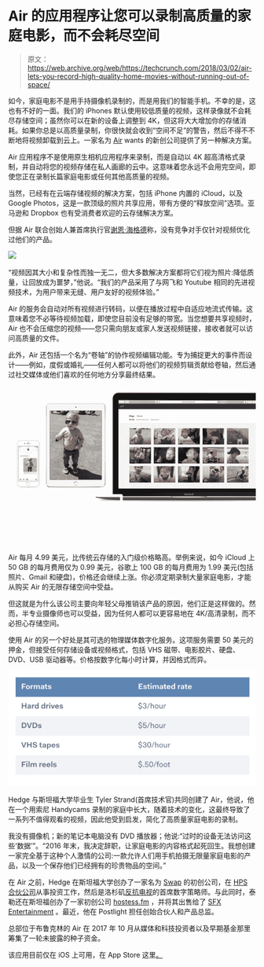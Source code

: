 # Air 的应用程序让您可以录制高质量的家庭电影，而不会耗尽空间

> 原文：<https://web.archive.org/web/https://techcrunch.com/2018/03/02/air-lets-you-record-high-quality-home-movies-without-running-out-of-space/>

如今，家庭电影不是用手持摄像机录制的，而是用我们的智能手机。不幸的是，这也有不好的一面。我们的 iPhones 默认使用较低质量的视频，这样录像就不会耗尽存储空间；虽然你可以在新的设备上调整到 4K，但这将大大增加你的存储消耗。如果你总是以高质量录制，你很快就会收到“空间不足”的警告，然后不得不不断地将视频卸载到云上。一家名为 [Air](https://web.archive.org/web/20230406162206/https://www.aircamera.com/) wants 的新创公司提供了另一种解决方案。

Air 应用程序不是使用原生相机应用程序来录制，而是自动以 4K 超高清格式录制，并自动将您的视频存储在私人画廊的云中。这意味着您永远不会用完空间，即使您正在录制长篇家庭电影或任何其他高质量的视频。

当然，已经有在云端存储视频的解决方案，包括 iPhone 内置的 iCloud，以及 Google Photos，这是一款顶级的照片共享应用，带有方便的“释放空间”选项。亚马逊和 Dropbox 也有受消费者欢迎的云存储解决方案。

但据 Air 联合创始人兼首席执行官[谢恩·海格德](https://web.archive.org/web/20230406162206/https://www.linkedin.com/in/shanehegde/)称，没有竞争对手仅针对视频优化过他们的产品。

![](img/e9724ee381af057a613c075caf86a26f.png)

“视频因其大小和复杂性而独一无二，但大多数解决方案都将它们视为照片:降低质量，让回放成为噩梦，”他说。“我们的产品采用了与网飞和 Youtube 相同的先进视频技术，为用户带来无缝、用户友好的视频体验。”

Air 的服务会自动对所有视频进行转码，以便在播放过程中自适应地流式传输。这意味着您不必等待视频加载，即使您目前没有足够的带宽。当您想要共享视频时，Air 也不会压缩您的视频——您只需向朋友或家人发送视频链接，接收者就可以访问高质量的文件。

此外，Air 还包括一个名为“卷轴”的协作视频编辑功能。专为捕捉更大的事件而设计——例如，度假或婚礼——任何人都可以将他们的视频剪辑贡献给卷轴，然后通过社交媒体或他们喜欢的任何地方分享最终结果。

![](img/67989e6c33742db231ea44b762717b0d.png)

Air 每月 4.99 美元，比传统云存储的入门级价格略高。举例来说，如今 iCloud 上 50 GB 的每月费用仅为 0.99 美元，谷歌上 100 GB 的每月费用为 1.99 美元(包括照片、Gmail 和硬盘)，价格还会继续上涨。你必须定期录制大量家庭电影，才能从购买 Air 的无限存储空间中受益。

但这就是为什么该公司主要向年轻父母推销该产品的原因，他们正是这样做的。然而，半专业摄像师也可以受益，因为任何人都可以更容易地在 4K/高清录制，而不必担心存储空间。

使用 Air 的另一个好处是其可选的物理媒体数字化服务。这项服务需要 50 美元的押金，但接受任何存储设备或视频格式，包括 VHS 磁带、电影胶片、硬盘、DVD、USB 驱动器等。价格按数字化每小时计算，并因格式而异。

![](img/db679db6b139f20507bc12b7c901120a.png)

Hedge 与斯坦福大学毕业生 Tyler Strand(首席技术官)共同创建了 Air，他说，他在一个用索尼 Handycams 录制的家庭中长大，随着技术的变化，这最终导致了一系列不值得观看的视频，因此他受到启发，简化了高质量家庭电影的录制。

我没有摄像机；新的笔记本电脑没有 DVD 播放器；他说:“过时的设备无法访问这些‘数据’”。“2016 年末，我决定辞职，让家庭电影的内容格式起死回生。我想创建一家完全基于这种个人激情的公司:一款允许人们用手机拍摄无限量家庭电影的产品，以及一个保存他们已经拥有的珍贵物品的空间。”

在 Air 之前，Hedge 在斯坦福大学创办了一家名为 [Swap](https://web.archive.org/web/20230406162206/https://www.linkedin.com/company/swap-mobile/) 的初创公司，在 [HPS 合伙公司](https://web.archive.org/web/20230406162206/http://www.hpspartners.com/)从事投资工作，然后是洛杉矶[反抗电视](https://web.archive.org/web/20230406162206/https://revolt.tv/)的首席数字策略师。与此同时，泰勒还在斯坦福创办了一家初创公司 [hostess.fm](https://web.archive.org/web/20230406162206/https://www.linkedin.com/company/3238182/) ，并将其出售给了 [SFX Entertainment](https://web.archive.org/web/20230406162206/https://www.crunchbase.com/organization/sfx-entertainment) 。最近，他在 Postlight 担任创始合伙人和产品总监。

总部位于布鲁克林的 Air 在 2017 年 10 月从媒体和科技投资者以及早期基金那里筹集了一轮未披露的种子资金。

该应用目前仅在 iOS 上可用，在 App Store 这里[。](https://web.archive.org/web/20230406162206/https://itunes.apple.com/us/app/air-a-camera-for-home-movies/id1244558410?mt=8)